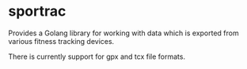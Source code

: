 # sportrac

Provides a Golang library for working with data which is exported from various fitness
tracking devices.

There is currently support for gpx and tcx file formats.